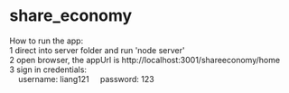 # share_economy
How to run the app:<br>
1 direct into server folder and run 'node server' <br>
2 open browser, the appUrl is http://localhost:3001/shareeconomy/home <br>
3 sign in credentials:<br>
&nbsp;&nbsp;&nbsp;&nbsp;username: liang121
&nbsp;&nbsp;&nbsp;&nbsp;password: 123

